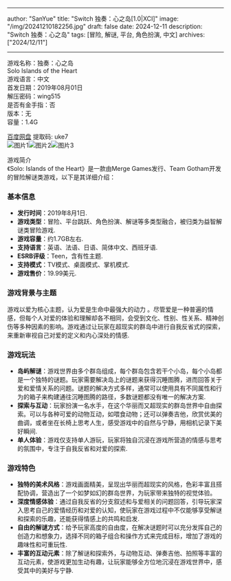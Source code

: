 
---
author: "SanYue"
title: "Switch 独奏：心之岛[1.0|XCI]"
image: "/img/20241210182256.jpg"
draft: false
date: 2024-12-11
description: "Switch 独奏：心之岛"
tags: [冒险, 解谜, 平台, 角色扮演, 中文]
archives: ["2024/12/11"]

---

游戏名称：独奏：心之岛   
Solo Islands of the Heart    
游戏语言：中文  
首发日期：2019年08月01日  
解压密码：wing515  
是否有金手指：否  
版本：无   
容量：1.4G

[百度网盘](https://pan.baidu.com/s/1G-zg-7OWxTm5ZsENXhH4cA) 提取码: uke7  
![图片1](/img/jn1Gwo.jpg)![图片2](/img/SE9xjQ.jpg)![图片3](/img/SE9xjQ.jpg)  

游戏简介  
《Solo: Islands of the Heart》是一款由Merge Games发行、Team Gotham开发的冒险解谜类游戏，以下是其详细介绍：

### 基本信息
- **发行时间**：2019年8月1日.
- **游戏类型**：冒险、平台跳跃、角色扮演、解谜等多类型融合，被归类为益智解谜类冒险游戏.
- **游戏容量**：约1.7GB左右.
- **支持语言**：英语、法语、日语、简体中文、西班牙语.
- **ESRB评级**：Teen，含有性主题.
- **支持模式**：TV模式、桌面模式、掌机模式.
- **游戏售价**：19.99美元.

### 游戏背景与主题
游戏以爱为核心主题，认为爱是生命中最强大的动力 。尽管爱是一种普遍的情感，但每个人对爱的体验和理解却各不相同，会受到文化、性别、性关系、精神创伤等多种因素的影响。游戏通过让玩家在超现实的群岛中进行自我反省式的探索，来重新审视自己对爱的定义和内心深处的情感.

### 游戏玩法
- **岛屿解谜**：游戏世界由多个群岛组成，每个群岛包含若干个小岛，每个小岛都是一个独特的谜题。玩家需要解决岛上的谜题来获得沉睡图腾，进而回答关于爱和爱情关系的问题。谜题的解决方式多样，通常可以使用具有不同属性和行为的箱子来构建通往沉睡图腾的路径，多数谜题都没有唯一的解决方案.
- **探索与互动**：玩家扮演一名水手，在这个华丽而又超现实的群岛世界中自由探索。可以与各种可爱的动物互动，如喂食动物；还可以弹奏吉他，欣赏优美的曲调，或者坐在长椅上思考人生，感受游戏中的自然与宁静，用相机记录下美好瞬间.
- **单人体验**：游戏仅支持单人游玩，玩家将独自沉浸在游戏所营造的情感与思考的氛围中，专注于自我反省和对爱的探索.

### 游戏特色
- **独特的美术风格**：游戏画面精美，呈现出华丽而超现实的风格，色彩丰富且搭配协调，营造出了一个如梦如幻的群岛世界，为玩家带来独特的视觉体验。
- **深度情感体验**：通过自我反省的分支叙述和与爱相关的问题回答，引导玩家深入思考自己的爱情经历和对爱的认知，使玩家在游戏过程中不仅能够享受解谜和探索的乐趣，还能获得情感上的共鸣和启发.
- **自由的解谜方式**：给予玩家高度的自由度，在解决谜题时可以充分发挥自己的创造力和想象力，选择不同的箱子组合和操作方式来完成目标，增加了游戏的趣味性和可重玩性.
- **丰富的互动元素**：除了解谜和探索外，与动物互动、弹奏吉他、拍照等丰富的互动元素，使游戏更加生动有趣，让玩家能够全方位地沉浸在游戏世界中，感受其中的美好与宁静.
 
